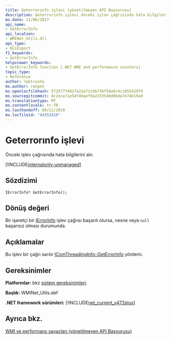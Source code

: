 ```yaml
---
title: Geterrorınfo işlevi (yönetilmeyen API Başvurusu)
description: Geterrorınfo işlevi önceki işlev çağrısında hata bilgilerini alır.
ms.date: 11/06/2017
api_name:
- GetErrorInfo
api_location:
- WMINet_Utils.dll
api_type:
- DLLExport
f1_keywords:
- GetErrorInfo
helpviewer_keywords:
- GetErrorInfo function [.NET WMI and performance counters]
topic_type:
- Reference
author: rpetrusha
ms.author: ronpet
ms.openlocfilehash: 5f25777402fa31e72cbbf36f58a6c4cc65542979
ms.sourcegitcommit: 8c2ece71e54f46aef9a2153540d0bda7e74b19a9
ms.translationtype: MT
ms.contentlocale: tr-TR
ms.lasthandoff: 09/11/2018
ms.locfileid: "44352420"
---
```

# <a name="geterrorinfo-function"></a>Geterrorınfo işlevi
Önceki işlev çağrısında hata bilgilerini alır.  
  
[!INCLUDE[internalonly-unmanaged](../../../../includes/internalonly-unmanaged.md)]
  
## <a name="syntax"></a>Sözdizimi  
  
```  
IErrorInfo* GetErrorInfo(); 
```  

## <a name="return-value"></a>Dönüş değeri

Bir işaretçi bir [IErrorInfo](https://docs.microsoft.com/previous-versions/windows/desktop/api/oaidl/nn-oaidl-ierrorinfo) işlev çağrısı başarılı olursa, nesne veya `null` başarısız olması durumunda.
  
## <a name="remarks"></a>Açıklamalar

Bu işlev bir çağrı sarılır [IComThreadingInfo::GetErrorInfo](/windows/desktop/api/objidlbase/nf-objidlbase-icomthreadinginfo-getcurrentapartmenttype) yöntemi.

## <a name="requirements"></a>Gereksinimler  
 **Platformlar:** bkz [sistem gereksinimleri](../../../../docs/framework/get-started/system-requirements.md).  
  
 **Başlık:** WMINet_Utils.def  
  
 **.NET framework sürümleri:** [!INCLUDE[net_current_v472plus](../../../../includes/net-current-v472plus.md)]  
  
## <a name="see-also"></a>Ayrıca bkz.  
[WMI ve performans sayaçları (yönetilmeyen API Başvurusu)](index.md)
